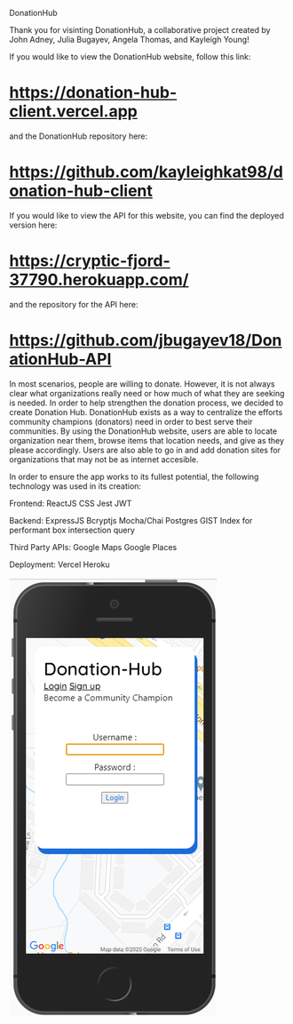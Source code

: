 DonationHub

Thank you for visinting DonationHub, a collaborative project created by John Adney,
Julia Bugayev, Angela Thomas, and Kayleigh Young!

If you would like to view the DonationHub website, follow this link:
# https://donation-hub-client.vercel.app
and the DonationHub repository here:
# https://github.com/kayleighkat98/donation-hub-client
If you would like to view the API for this website, you can find the deployed version here:
# https://cryptic-fjord-37790.herokuapp.com/
and the repository for the API here:
# https://github.com/jbugayev18/DonationHub-API

In most scenarios, people are willing to donate. However, it is not always clear what organizations
really need or how much of what they are seeking is needed. In order to help strengthen the donation 
process, we decided to create Donation Hub. DonationHub exists as a way to centralize the efforts community
champions (donators) need in order to best serve their communities. By using the DonationHub website, users 
are able to locate organization near them, browse items that location needs, and give as they please accordingly. 
Users are also able to go in and add donation sites for organizations that may not be as internet accesible. 

In order to ensure the app works to its fullest potential, the following technology was used in its creation:

Frontend: 
    ReactJS
    CSS
    Jest
    JWT   

Backend:
    ExpressJS
    Bcryptjs
    Mocha/Chai
    Postgres
        GIST Index for performant box intersection query

Third Party APIs:
    Google Maps
    Google Places

Deployment:
    Vercel 
    Heroku

![Here is a screenshot](AppScreenshots/DonationHubImage1.png)

